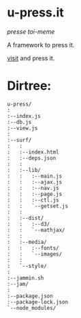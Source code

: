 # u-press.it

*presse toi-meme*

A framework to press it.

[visit](http://u-press.it:8080/) and press it.

# Dirtree:

```
u-press/
:
:--index.js
:--db.js
:--view.js        
:
:--surf/
:   :
:   :--index.html
:   :--deps.json
:   :
:   :--lib/
:   :   :--main.js
:   :   :--ajax.js
:   :   :--nav.js
:   :   :--page.js
:   :   :--ctl.js
:   :   `--getset.js
:   :
:   :--dist/
:   :   :--d3/
:   :   `--mathjax/
:   :
:   :--media/
:   :   :--fonts/
:   :   `--images/
:   :
:   `--style/
:
:--jammin.sh
:--jam/
:
:--package.json
:--package-lock.json
`--node_modules/

```
